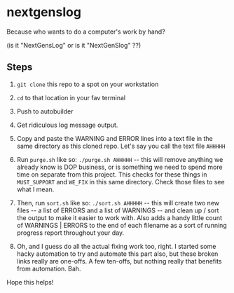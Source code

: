 # nextgenslog
Because who wants to do a computer's work by hand?

(is it "NextGensLog" or is it "NextGenSlog" ??)

## Steps

1. `git clone` this repo to a spot on your workstation
2. `cd` to that location in your fav terminal

3. Push to autobuilder
4. Get ridiculous log message output.
5. Copy and paste the WARNING and ERROR lines into a text file in the same directory as this cloned repo. Let's say you call the text file `AHHHHH`
6. Run `purge.sh` like so: `./purge.sh AHHHHH` -- this will remove anything we already know is DOP business, or is something we need to spend more time on separate from this project. This checks for these things in `MUST_SUPPORT` and `WE_FIX` in this same directory. Check those files to see what I mean.
7. Then, run `sort.sh` like so: `./sort.sh AHHHHH` -- this will create two new files -- a list of ERRORS and a list of WARNINGS -- and clean up / sort the output to make it easier to work with. Also adds a handy little count of WARNINGS | ERRORS to the end of each filename as a sort of running progress report throughout your day.
8. Oh, and I guess do all the actual fixing work too, right. I started some hacky automation to try and automate this part also, but these broken links really are one-offs. A few ten-offs, but nothing really that benefits from automation. Bah.

Hope this helps!
